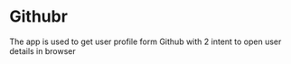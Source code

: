# Githubr
The app is used to get user profile form Github with  2 intent to open user details in browser
